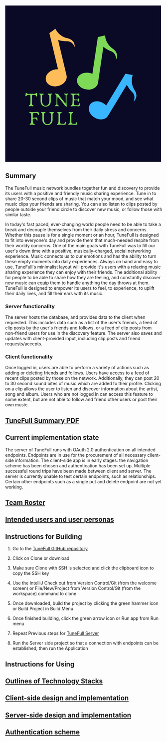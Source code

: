 ![TuneFull](img/tunefull-logo.png)

## Summary

The TuneFull music network bundles together fun and discovery to provide its users with a positive and friendly music sharing experience. Tune in to share 20-30 second clips of music that match your mood, and see what music clips your friends are sharing. You can also listen to clips posted by people outside your friend circle to discover new music, or follow those with similar taste.

In today's fast paced, ever-changing world people need to be able to take a break and decouple themselves from their daily stress and concerns. Whether this pause is for a single moment or an hour, TuneFull is designed to fit into everyone's day and provide them that much-needed respite from their worldy concerns. One of the main goals with TuneFull was to fill our user's down time with a positive, musically-charged, social networking experience. Music connects us to our emotions and has the ability to turn these empty moments into daily experiences. Always on hand and easy to use, TuneFull's minimalist layout will provide it's users with a relaxing music sharing experience they can enjoy with their friends. The additional ability for people to be able to share how they are feeling, and constantly discover new music can equip them to handle anything the day throws at them. TuneFull is designed to empower its users to feel, to experience, to uplift their daily lives, and fill their ears with its music.

### Server functionality 

The server hosts the database, and provides data to the client when requested. This includes data such as a list of the user's friends, a feed of clip posts by the user's friends and follows, or a feed of clip posts from non-friend users for use in the discovery feature. The server also saves and updates with client-provided input, including clip posts and friend requests/accepts.

### Client functionality

Once logged in, users are able to perform a variety of actions such as adding or deleting friends and follows. Users have access to a feed of recent clips posted by those on the network. Additionally, they can post 20 to 30 second sound bites of music which are added to their profile. Clicking on a clip allows the user to listen and discover information about the artist, song and album. Users who are not logged in can access this feature to some extent, but are not able to follow and friend other users or post their own music.

## [TuneFull Summary PDF](pdf/tunefull.pdf)

## Current implementation state

The server of TuneFull runs with OAuth 2.0 authentication on all intended endpoints. Endpoints are in use for the procurement of all necessary client-side information. The client-side app is in early stages: the navigation scheme has been chosen and authentication has been set up. Multiple successful round trips have been made between client and server. The server is currently unable to test certain endpoints, such as relationships. Certain other endpoints such as a single put and delete endpoint are not yet working.

## [Team Roster](team-roster.md)

## [Intended users and user personas](intended-users.md)

## Instructions for Building

1. Go to the [TuneFull GitHub repository](https://github.com/tunefull/tunefull)

2. Click on Clone or download

3. Make sure Clone with SSH is selected and click the clipboard icon to copy the SSH key

4. Use the IntelliJ Check out from Version Control/Git (from the welcome screen) or File/New/Project from Version Control/Git (from the workspace) command to clone

5. Once downloaded, build the project by clicking the green hammer icon or Build Project in Build Menu

6. Once finished building, click the green arrow icon or Run app from Run menu

7. Repeat Previous steps for [TuneFull Server](https://github.com/tunefull/tunefull-service)

8. Run the Server side project so that a connection with endpoints can be established, then run the Application

## Instructions for Using

## [Outlines of Technology Stacks](technology-stack.md)

## [Client-side design and implementation](client-design-implementation.md)

## [Server-side design and implementation](server-design-implementation.md)

## [Authentication scheme](authentication.md)